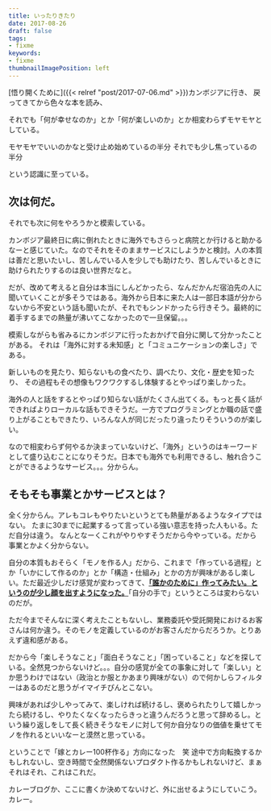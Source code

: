 ```yaml
---
title: いったりきたり
date: 2017-08-26
draft: false
tags:
- fixme
keywords:
- fixme
thumbnailImagePosition: left
---
```

[悟り開くために]({{< relref "post/2017-07-06.md" >}})カンボジアに行き、
戻ってきてから色々な本を読み、

それでも「何が幸せなのか」とか「何が楽しいのか」とか相変わらずモヤモヤとしている。

モヤモヤでいいのかなと受け止め始めているの半分
それでも少し焦っているの半分

という認識に至っている。

## 次は何だ。
それでも次に何をやろうかと模索している。

カンボジア最終日に病に倒れたときに海外でもさらっと病院とか行けると助かるなーと感じていた。なのでそれをそのままサービスにしようかと検討。人の本質は善だと思いたいし、苦しんでいる人を少しでも助けたり、苦しんでいるときに助けられたりするのは良い世界だなと。

だが、改めて考えると自分は本当にしんどかったら、なんだかんだ宿泊先の人に聞いていくことが多そうではある。海外から日本に来た人は一部日本語が分からないから不安という話も聞いたが、それでもシンドかったら行きそう。最終的に着手するまでの熱量が沸いてこなかったので一旦保留。。。

模索しながらも省みるに​カンボジアに行ったおかげで自分に関して分かったことがある。
それは「海外に対する未知感」と「コミュニケーションの楽しさ」である。

新しいものを見たり、知らないもの食べたり、調べたり、文化・歴史を知ったり、
その過程もその想像もワクワクするし体験するとやっぱり楽しかった。

海外の人と話をするとやっぱり知らない話がたくさん出てくる。もっと長く話ができればよりローカルな話もできそうだ。一方でプログラミングとか職の話で盛り上がることもできたり、いろんな人が同じだったり違ったりそういうのが楽しい。

なので相変わらず何やるか決まっていないけど、「海外」というのはキーワードとして盛り込むことになりそうだ。日本でも海外でも利用できるし、触れ合うことができるようなサービス。。。分からん。
## そもそも事業とかサービスとは？
全く分からん。アレもコレもやりたいというとても熱量があるようなタイプではない。
たまに30までに起業するって言っている強い意志を持った人もいる。ただ自分は違う。
なんとなーくこれがやりやすそうだから今やっている。だから事業とかよく分からない。

自分の本質もおそらく「モノを作る人」だから、これまで「作っている過程」とか「いかにして作るのか」とか「構造・仕組み」とかの方が興味があるし楽しい。ただ最近少しだけ感覚が変わってきて、<u>**「誰かのために」作ってみたい。というのが少し顔を出すようになった。**</u>「自分の手で」というところは変わらないのだが。

ただ今までそんなに深く考えたこともないし、業務委託や受託開発におけるお客さんは何か違う。そのモノを定義しているのがお客さんだからだろうか。とりあえず違和感がある。

だから今「楽しそうなこと」「面白そうなこと」「困っていること」などを探している。全然見つからないけど。。。自分の感覚が全ての事象に対して「楽しい」とか思うわけではない（政治とか服とかあまり興味がない）ので何かしらフィルターはあるのだと思うがイマイチぴんとこない。

興味があれば少しやってみて、楽しければ続けるし、褒められたりして嬉しかったら続けるし、やりたくなくなったらきっと違うんだろうと思って辞めるし。という繰り返しをして長く続きそうなモノに対して何か自分なりの価値を乗せてモノを作れるといいなーと漠然と思っている。

ということで「嫁とカレー100杯作る」方向になった　笑
途中で方向転換するかもしれないし、空き時間で全然関係ないプロダクト作るかもしれないけど、まぁそれはそれ、これはこれだ。

カレーブログか、ここに書くか決めてないけど、外に出せるようにしていこう。カレー。
